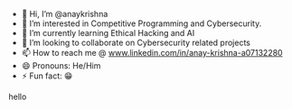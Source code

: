 - 👋 Hi, I’m @anaykrishna
- 👀 I’m interested in Competitive Programming and Cybersecurity.
- 🌱 I’m currently learning Ethical Hacking and AI
- 💞️ I’m looking to collaborate on Cybersecurity related projects
- 📫 How to reach me @ www.linkedin.com/in/anay-krishna-a07132280
- 😄 Pronouns: He/Him
- ⚡ Fun fact: 😁

hello
<!---
anaykrishna/anaykrishna is a ✨ special ✨ repository because its `README.md` (this file) appears on your GitHub profile.
You can click the Preview link to take a look at your changes.
--->
